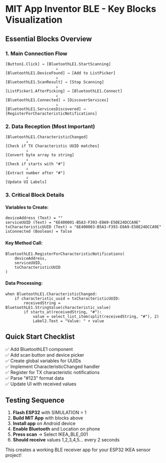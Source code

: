 # MIT App Inventor BLE - Key Blocks Visualization

## Essential Blocks Overview

### 1. Main Connection Flow
```
[Button1.Click] → [BluetoothLE1.StartScanning]
                      ↓
[BluetoothLE1.DeviceFound] → [Add to ListPicker]
                      ↓
[BluetoothLE1.ScanResult] → [Stop Scanning]
                      ↓
[ListPicker1.AfterPicking] → [BluetoothLE1.Connect]
                      ↓
[BluetoothLE1.Connected] → [DiscoverServices]
                      ↓
[BluetoothLE1.ServicesDiscovered] → [RegisterForCharacteristicNotifications]
```

### 2. Data Reception (Most Important)
```
[BluetoothLE1.CharacteristicChanged]
         ↓
[Check if TX Characteristic UUID matches]
         ↓
[Convert byte array to string]
         ↓
[Check if starts with "#"]
         ↓
[Extract number after "#"]
         ↓
[Update UI Labels]
```

### 3. Critical Block Details

#### Variables to Create:
```
deviceAddress (Text) = ""
serviceUUID (Text) = "6E400001-B5A3-F393-E0A9-E50E24DCCA9E"  
txCharacteristicUUID (Text) = "6E400003-B5A3-F393-E0A9-E50E24DCCA9E"
isConnected (Boolean) = false
```

#### Key Method Call:
```
BluetoothLE1.RegisterForCharacteristicNotifications(
    deviceAddress,
    serviceUUID, 
    txCharacteristicUUID
)
```

#### Data Processing:
```
when BluetoothLE1.CharacteristicChanged:
    if characteristic_uuid = txCharacteristicUUID:
        receivedString = BluetoothLE1.StringValue(characteristic_value)
        if starts_at(receivedString, "#"):
            value = select_list_item(split(receivedString, "#"), 2)
            Label2.Text = "Value: " + value
```

## Quick Start Checklist

✅ Add BluetoothLE1 component  
✅ Add scan button and device picker  
✅ Create global variables for UUIDs  
✅ Implement CharacteristicChanged handler  
✅ Register for TX characteristic notifications  
✅ Parse "#123" format data  
✅ Update UI with received values  

## Testing Sequence

1. **Flash ESP32** with SIMULATION = 1
2. **Build MIT App** with blocks above  
3. **Install app** on Android device
4. **Enable Bluetooth** and Location on phone
5. **Press scan** → Select IKEA_BLE_001
6. **Should receive** values 1,2,3,4,5... every 2 seconds

This creates a working BLE receiver app for your ESP32 IKEA sensor project!